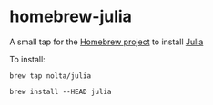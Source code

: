 homebrew-julia
==============

A small tap for the [Homebrew project](http://mxcl.github.com/homebrew/) to install [Julia](http://julialang.org/)

To install:

`brew tap nolta/julia`

`brew install --HEAD julia`
